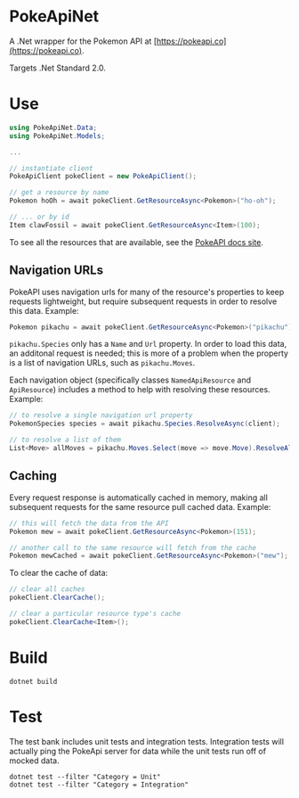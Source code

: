 # PokeApiNet
A .Net wrapper for the Pokemon API at [https://pokeapi.co](https://pokeapi.co).

Targets .Net Standard 2.0.

# Use
```cs
using PokeApiNet.Data;
using PokeApiNet.Models;

...

// instantiate client
PokeApiClient pokeClient = new PokeApiClient();

// get a resource by name
Pokemon hoOh = await pokeClient.GetResourceAsync<Pokemon>("ho-oh");

// ... or by id
Item clawFossil = await pokeClient.GetResourceAsync<Item>(100);
```

To see all the resources that are available, see the [PokeAPI docs site](https://pokeapi.co/docs/v2.html).

## Navigation URLs
PokeAPI uses navigation urls for many of the resource's properties to keep requests lightweight, but require subsequent requests in order to resolve this data. Example:
```cs
Pokemon pikachu = await pokeClient.GetResourceAsync<Pokemon>("pikachu");
```

`pikachu.Species` only has a `Name` and `Url` property. In order to load this data, an additonal request is needed; this is more of a problem when the property is a list of navigation URLs, such as `pikachu.Moves`.

Each navigation object (specifically classes `NamedApiResource` and `ApiResource`) includes a method to help with resolving these resources. Example:
```cs
// to resolve a single navigation url property
PokemonSpecies species = await pikachu.Species.ResolveAsync(client);

// to resolve a list of them
List<Move> allMoves = pikachu.Moves.Select(move => move.Move).ResolveAllAsync(client);
```

## Caching
Every request response is automatically cached in memory, making all subsequent requests for the same resource pull cached data. Example:
```cs
// this will fetch the data from the API
Pokemon mew = await pokeClient.GetResourceAsync<Pokemon>(151);

// another call to the same resource will fetch from the cache
Pokemon mewCached = await pokeClient.GetResourceAsync<Pokemon>("mew");
```

To clear the cache of data:
```cs
// clear all caches
pokeClient.ClearCache();

// clear a particular resource type's cache
pokeClient.ClearCache<Item>();
```

# Build
```
dotnet build
```

# Test
The test bank includes unit tests and integration tests. Integration tests will actually ping the PokeApi server for data while the unit tests run off of mocked data.
```
dotnet test --filter "Category = Unit"
dotnet test --filter "Category = Integration"
```
